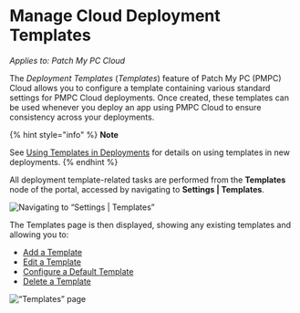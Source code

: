 # Manage Cloud Deployment Templates

_Applies to: Patch My PC Cloud_

The _Deployment Templates_ (_Templates_) feature of Patch My PC (PMPC) Cloud allows you to configure a template containing various standard settings for PMPC Cloud deployments. Once created, these templates can be used whenever you deploy an app using PMPC Cloud to ensure consistency across your deployments.

{% hint style="info" %}
**Note**

See [Using Templates in Deployments](../../cloud-deployments/use-a-template-in-cloud-deployments.md) for details on using templates in new deployments.
{% endhint %}

All deployment template-related tasks are performed from the **Templates** node of the portal, accessed by navigating to **Settings | Templates**.

![Navigating to “Settings | Templates”](../../../.gitbook/assets/image-\(273\).png)

The Templates page is then displayed, showing any existing templates and allowing you to:

* [Add a Template](add-a-cloud-deployment-template.md)
* [Edit a Template](edit-a-cloud-deployment-template.md)
* [Configure a Default Template](configure-a-default-cloud-deployment-template.md)
* [Delete a Template](delete-a-cloud-deployment-template.md)

![“Templates” page](../../../.gitbook/assets/image-\(274\).png)
